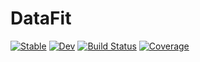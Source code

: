 # DataFit

[![Stable](https://img.shields.io/badge/docs-stable-blue.svg)](https://paulnakroshis.github.io/DataFit.jl/stable/)
[![Dev](https://img.shields.io/badge/docs-dev-blue.svg)](https://paulnakroshis.github.io/DataFit.jl/dev/)
[![Build Status](https://github.com/paulnakroshis/DataFit.jl/actions/workflows/CI.yml/badge.svg?branch=main)](https://github.com/paulnakroshis/DataFit.jl/actions/workflows/CI.yml?query=branch%3Amain)
[![Coverage](https://codecov.io/gh/paulnakroshis/DataFit.jl/branch/main/graph/badge.svg)](https://codecov.io/gh/paulnakroshis/DataFit.jl)
